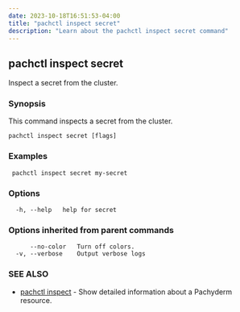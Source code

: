 ```yaml
---
date: 2023-10-18T16:51:53-04:00
title: "pachctl inspect secret"
description: "Learn about the pachctl inspect secret command"
---
```


## pachctl inspect secret

Inspect a secret from the cluster.

### Synopsis

This command inspects a secret from the cluster.

```
pachctl inspect secret [flags]
```

### Examples

```
 pachctl inspect secret my-secret 

```

### Options

```
  -h, --help   help for secret
```

### Options inherited from parent commands

```
      --no-color   Turn off colors.
  -v, --verbose    Output verbose logs
```

### SEE ALSO

* [pachctl inspect](../pachctl_inspect)	 - Show detailed information about a Pachyderm resource.

